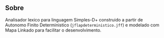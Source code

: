 ## Sobre
Analisador lexico para linguagem Simples-D+ construido a partir de Autonomo Finito Deterministico (`jflapdeterministico.jff`) e modelado com Mapa Linkado para facilitar o desenvolvimento.